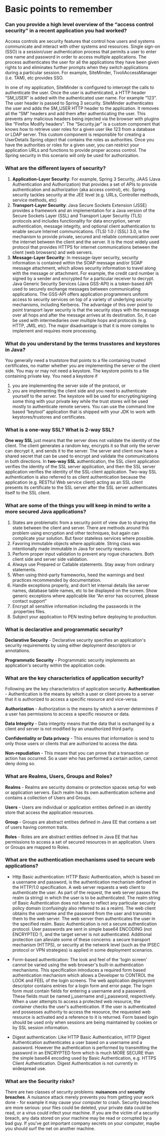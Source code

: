 

# Basic points to remember

### Can you provide a high level overview of the “access control security” in a recent application you had worked?
Access controls are security features that control how users and systems communicate and interact with other systems and resources.
Single sign-on (SSO) is a session/user authentication process that permits a user to enter one name and password in order to access multiple applications. The process authenticates the user for all the applications they have been given rights to and eliminates further prompts when they switch applications during a particular session. For example, SiteMinder, TivoliAccessManager (i.e. TAM), etc provides SSO. 

In one of my application, SiteMinder is configured to intercept the calls to authenticate the user. 
Once the user is authenticated, a HTTP header “SM_USER” is added with the 
authenticated user name. For example “123”. The user header is passed to 
Spring 3 security. 
SiteMinder authenticates the user and adds the SM_USER HTTP header to the application. It removes all the “SM” headers and add them after authenticating the user. This prevents amy malicious headers being injected via the browser with plugins like “Firefox Modify headers”.
The “Security.jar” is a custom component that knows how 
to retrieve user roles for a given user like 123 from a database or LDAP 
server. This custom component is responsible for creating a UserDetails 
Spring object that contains the roles as authorities. Once you have the 
authorities or roles for a given user, you can restrict your application 
URLs and functions to provide proper access control.
The Spring security in this scenario will only be used for authorization.

### What are the different layers of security?
1. **Application-Layer Security**: For example, Spring 3 Security, JAAS (Java Authentication and Authorization) that provides a set of APIs to provide authentication and authorization (aka access control), etc. Spring security tackles security at the JEE level (e.g. URLs, Controller methods, service methods, etc)
2. **Transport-Layer Security**: Java Secure Sockets Extension (JSSE) provides a framework and an implementation for a Java version of the Secure Sockets Layer (SSL) and Transport Layer Security (TLS) protocols and includes functionality for data encryption, server authentication, message integrity, and optional client authentication to enable secure Internet communications. (TLS) 1.0 / (SSL) 3.0, is the mechanism to provide private, secured and reliable communication over the internet between the client and the server. It is the most widely used protocol that provides HTTPS for internet communications between the client (web browsers) and web servers.
3. **Message-Layer Security**: In message-layer security, security information is contained within the SOAP message and/or SOAP message attachment, which allows security information to travel along with the message or attachment. For example, the credit card number is signed by a sender and encrypted for a particular receiver to decrypt. Java Generic Security Services (Java GSS-API) is a token-based API used to securely exchange messages between communicating applications. The GSS-API offers application programmers uniform access to security services on top of a variety of underlying security mechanisms, including Kerberos. The advantage of this over point to point transport layer security is that the security stays with the message over all hops and after the message arrives at its destination. So, it can be used with intermediaries over multiple hops and protocols (e.g. HTTP, JMS, etc). The major disadvantage is that it is more complex to implement and requires more processing.

### What do you understand by the terms trusstores and keystores in Java?
You generally need a truststore that points to a file containing trusted certificates, no matter whether you are implementing the server or the client side. You may or may not need a keystore. The keystore points to a file containing private key. You need a keystore if
1) you are implementing the server side of the protocol, or
2) you are implementing the client side and you need to authenticate yourself to the server.
The keystore will be used for encrypting/signing some thing with your private key while the trust stores will be used mostly to authenticate remote servers. You can use the command line based “keytool” application that is shipped with your JDK to work with keystores/trustores and certificates.

### What is a one-way SSL? What is 2-way SSL?
**One way SSL** just means that the server does not validate the identity of the client. The client generates a random key, encrypts it so that only the server can decrypt it, and sends it to the server. The server and client now have a shared secret that can be used to encrypt and validate the communications in both directions.
In **two-way SSL** authentication, the SSL client application verifies the identity of the SSL server application, and then the SSL server application verifies the identity of the SSL-client application. Two-way SSL authentication is also referred to as client authentication because the application (e.g. RESTful Web service client) acting as an SSL client presents its certificate to the SSL server after the SSL server authenticates itself to the SSL client.

### What are some of the things you will keep in mind to write a more secured Java applications?
1. States are problematic from a security point of view due to sharing the state between the client and server. There are methods around this problem using encryption and other techniques, but again can complicate your solution. But favor stateless services where possible.
2. Favoring immutable objects where applicable. String class was intentionally made immutable in Java for security reasons.
3. Perform proper input validation to prevent any rogue characters. Both client side and server side validation.
4. Always use Prepared or Callable statements. Stay away from ordinary statements.
5. When using third-party frameworks, heed the warnings and best practices recommended by documentation.
6. Handle exceptions properly, and don’t let internal details like server names, database table names, etc to be displayed on the screen. Show generic exceptions where applicable like “An error has occurred, please contact support”
7. Encrypt all sensitive information including the passwords in the .properties files.
8. Subject your application to PEN testing before deploying to production.

### What is declarative and programmatic security?
**Declarative Security** - Declarative security specifies an application's security requirements by using either deployment descriptors or annotations.

**Programmatic Security** - Programmatic security implements an application's security within the application code.

### What are the key characteristics of application security?
Following are the key characteristics of application security.
**Authentication** - Authentication is the means by which a user or client proves to a server that it is authorized to access a specific resource and vice-versa.

**Authorization** - Authorization is the means by which a server determines if a user has permissions to access a specific resource or data.

**Data Integrity** - Data integrity means that the data that is exchanged by a client and server is not modified by an unauthorized third party.

**Confidentiality or Data privacy** - This ensures that information is send to only those users or clients that are authorized to access the data.

**Non-repudiation** - This means that you can prove that a transaction or action has occurred. So a user who has performed a certain action, cannot deny doing so.


### What are Realms, Users, Groups and Roles?
**Realms** - Realms are security domains or protection spaces setup for web or application servers. Each realm has its own authentication scheme and contains a collection of Users and Groups.

**Users** - Users are individual or application entities defined in an identity store that access the application resources.

**Group** - Groups are abstract entities defined in Java EE that contains a set of users having common traits.

**Roles** - Roles are are abstract entities defined in Java EE that has permissions to access a set of secured resources in an application. Users or Groups are mapped to Roles.

### What are the authentication mechanisms used to secure web applications?
- Http Basic authentication: HTTP Basic Authentication, which is based on a username and password, is the authentication mechanism defined in the HTTP/1.0 specification. A web server requests a web client to authenticate the user. As part of the request, the web server passes the realm (a string) in which the user is to be authenticated. The realm string of Basic Authentication does not have to reflect any particular security policy domain (confusingly also referred to as a realm). The web client obtains the username and the password from the user and transmits them to the web server. The web server then authenticates the user in the specified realm.
Basic Authentication is not a secure authentication protocol. User passwords are sent in simple base64 ENCODING (not ENCRYPTED !), and the target server is not authenticated. Additional protection can alleviate some of these concerns: a secure transport mechanism (HTTPS), or security at the network level (such as the IPSEC protocol or VPN strategies) is applied in some deployment scenarios.

- Form-based authentication: The look and feel of the 'login screen' cannot be varied using the web browser's built-in authentication mechanisms. This specification introduces a required form based authentication mechanism which allows a Developer to CONTROL the LOOK and FEEL of the login screens.
The web application deployment descriptor contains entries for a login form and error page. The login form must contain fields for entering a username and a password. These fields must be named j_username and j_password, respectively.
When a user attempts to access a protected web resource, the container checks the user's authentication. If the user is authenticated and possesses authority to access the resource, the requested web resource is activated and a reference to it is returned.
Form based login should be used only when sessions are being maintained by cookies or by SSL session information.

- Digest authentication: Like HTTP Basic Authentication, HTTP Digest Authentication authenticates a user based on a username and a password. However the authentication is performed by transmitting the password in an ENCRYPTED form which is much MORE SECURE than the simple base64 encoding used by Basic Authentication, e.g. HTTPS Client Authentication.  Digest Authentication is not currently in widespread use.

### What are the Security risks? 
There are two classes of security problems: **nuisances** and **security breaches**. A nuisance attack merely prevents you from getting your work done - for example it may cause your computer to crash. Security breaches are more serious: your files could be deleted, your private data could be read, or a virus could infect your machine.
If you are the victim of a security breach, any data stored on your machine may be read or corrupted by a bad guy. If you've got important company secrets on your computer, maybe you should surf the net on another machine.